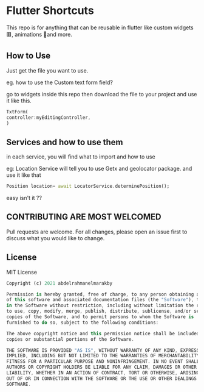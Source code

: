 # Flutter Shortcuts

This repo is for anything that can be reusable in flutter like custom widgets 🟥, animations 🌟and more.

## How to Use

Just get the file you want to use.

eg. how to use the Custom text form field?

go to widgets inside this repo then download the file to your project and use it like this.

```dart
TxtForm(
controller:myEditingController, 
)
```

## Services and how to use them

in each service, you will find what to import and how to use

eg:
Location Service will tell you to use Getx and geolocator package.
and use it like that

```dart
Position location= await LocatorService.determinePosition();
```

easy isn't it ??

## CONTRIBUTING ARE MOST WELCOMED

Pull requests are welcome. For all changes, please open an issue first to discuss what you would like to change.

## License

MIT License

```dart
Copyright (c) 2021 abdelrahmanelmarakby

Permission is hereby granted, free of charge, to any person obtaining a copy
of this software and associated documentation files (the "Software"), to deal
in the Software without restriction, including without limitation the rights
to use, copy, modify, merge, publish, distribute, sublicense, and/or sell
copies of the Software, and to permit persons to whom the Software is
furnished to do so, subject to the following conditions:

The above copyright notice and this permission notice shall be included in all
copies or substantial portions of the Software.

THE SOFTWARE IS PROVIDED "AS IS", WITHOUT WARRANTY OF ANY KIND, EXPRESS OR
IMPLIED, INCLUDING BUT NOT LIMITED TO THE WARRANTIES OF MERCHANTABILITY,
FITNESS FOR A PARTICULAR PURPOSE AND NONINFRINGEMENT. IN NO EVENT SHALL THE
AUTHORS OR COPYRIGHT HOLDERS BE LIABLE FOR ANY CLAIM, DAMAGES OR OTHER
LIABILITY, WHETHER IN AN ACTION OF CONTRACT, TORT OR OTHERWISE, ARISING FROM,
OUT OF OR IN CONNECTION WITH THE SOFTWARE OR THE USE OR OTHER DEALINGS IN THE
SOFTWARE.
```
